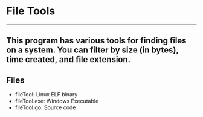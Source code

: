 # File Tools
---
This program has various tools for finding files on a system. 
You can filter by size (in bytes), time created, and file extension. 
---
## Files
- fileTool: Linux ELF binary
- fileTool.exe: Windows Executable 
- fileTool.go: Source code
